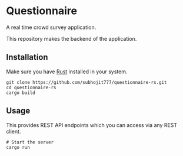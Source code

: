# Questionnaire

A real time crowd survey application.

This repository makes the backend of the application.

## Installation
Make sure you have [Rust](https://www.rust-lang.org/tools/install) installed in your system.

```
git clone https://github.com/subhojit777/questionnaire-rs.git
cd questionnaire-rs
cargo build
```

## Usage
This provides REST API endpoints which you can access via any REST client.

```
# Start the server
cargo run
```
